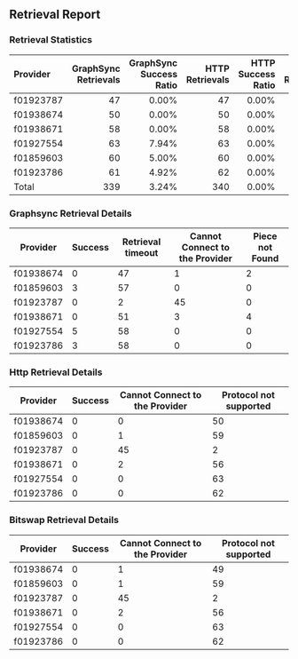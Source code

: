 ## Retrieval Report
### Retrieval Statistics
| Provider  | GraphSync Retrievals | GraphSync Success Ratio | HTTP Retrievals | HTTP Success Ratio | Bitswap Retrievals | Bitswap Success Ratio |
| :-------- | -------------------: | ----------------------: | --------------: | -----------------: | -----------------: | --------------------: |
| f01923787 |                   47 |                   0.00% |              47 |              0.00% |                 47 |                 0.00% |
| f01938674 |                   50 |                   0.00% |              50 |              0.00% |                 50 |                 0.00% |
| f01938671 |                   58 |                   0.00% |              58 |              0.00% |                 58 |                 0.00% |
| f01927554 |                   63 |                   7.94% |              63 |              0.00% |                 63 |                 0.00% |
| f01859603 |                   60 |                   5.00% |              60 |              0.00% |                 60 |                 0.00% |
| f01923786 |                   61 |                   4.92% |              62 |              0.00% |                 62 |                 0.00% |
| Total     |                  339 |                   3.24% |             340 |              0.00% |                340 |                 0.00% |

### Graphsync Retrieval Details
| Provider  | Success | Retrieval timeout | Cannot Connect to the Provider | Piece not Found |
| --------- | ------- | ----------------- | ------------------------------ | --------------- |
| f01938674 | 0       | 47                | 1                              | 2               |
| f01859603 | 3       | 57                | 0                              | 0               |
| f01923787 | 0       | 2                 | 45                             | 0               |
| f01938671 | 0       | 51                | 3                              | 4               |
| f01927554 | 5       | 58                | 0                              | 0               |
| f01923786 | 3       | 58                | 0                              | 0               |

### Http Retrieval Details
| Provider  | Success | Cannot Connect to the Provider | Protocol not supported |
| --------- | ------- | ------------------------------ | ---------------------- |
| f01938674 | 0       | 0                              | 50                     |
| f01859603 | 0       | 1                              | 59                     |
| f01923787 | 0       | 45                             | 2                      |
| f01938671 | 0       | 2                              | 56                     |
| f01927554 | 0       | 0                              | 63                     |
| f01923786 | 0       | 0                              | 62                     |

### Bitswap Retrieval Details
| Provider  | Success | Cannot Connect to the Provider | Protocol not supported |
| --------- | ------- | ------------------------------ | ---------------------- |
| f01938674 | 0       | 1                              | 49                     |
| f01859603 | 0       | 1                              | 59                     |
| f01923787 | 0       | 45                             | 2                      |
| f01938671 | 0       | 2                              | 56                     |
| f01927554 | 0       | 0                              | 63                     |
| f01923786 | 0       | 0                              | 62                     |
